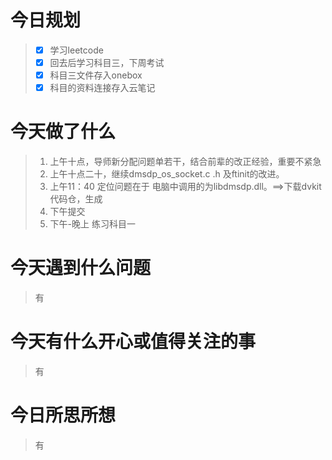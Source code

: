 # 今日规划

> - [X] 学习leetcode
> - [X] 回去后学习科目三，下周考试
> - [X] 科目三文件存入onebox
> - [X] 科目的资料连接存入云笔记

# 今天做了什么

> 1. 上午十点，导师新分配问题单若干，结合前辈的改正经验，重要不紧急
> 2. 上午十点二十，继续dmsdp_os_socket.c .h 及ftinit的改进。
> 3. 上午11：40 定位问题在于 电脑中调用的为libdmsdp.dll。==>下载dvkit代码仓，生成
> 4. 下午提交
> 5. 下午-晚上 练习科目一

# 今天遇到什么问题

> 有

# 今天有什么开心或值得关注的事

> 有

# 今日所思所想

> 有
